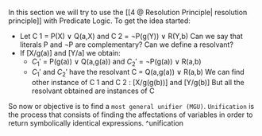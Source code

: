 In this section we will try to use the [[4 @ Resolution Principle| resolution principle]] with Predicate Logic. To get the idea started:

- Let C 1 = P(X) ∨ Q(a,X) and C 2 = ¬P(g(Y)) ∨ R(Y,b)
Can we say that literals P and ¬P are complementary?
Can we define a resolvant?
- If [X/g(a)] and [Y/a] we obtain:
	- $C_1'$ = P(g(a)) ∨ Q(a,g(a)) and $C_2'$ = ¬P(g(a)) ∨ R(a,b)
	- $C_1'$ and $C_2'$ have the resolvant C = Q(a,g(a)) ∨ R(a,b)
We can find other instance of C 1 and C 2 : [X/g(g(b))] and [Y/g(b)]
But all the resolvant obtained are instances of C

So now or objective is to find a `most general unifier (MGU)`. 
`Unification` is the process that consists of finding the affectations of variables in order to return symbolically identical expressions. ^unification